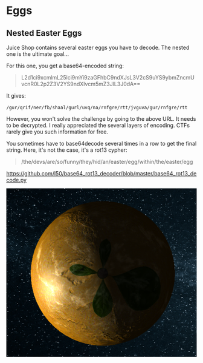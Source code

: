 # Eggs

## Nested Easter Eggs

Juice Shop contains several easter eggs you have to decode. The nested one is the ultimate goal...

For this one, you get a base64-encoded string:

> L2d1ci9xcmlmL25lci9mYi9zaGFhbC9ndXJsL3V2cS9uYS9ybmZncmUvcnR0L2p2Z3V2YS9ndXIvcm5mZ3JlL3J0dA==

It gives:

```
/gur/qrif/ner/fb/shaal/gurl/uvq/na/rnfgre/rtt/jvguva/gur/rnfgre/rtt
```

However, you won't solve the challenge by going to the above URL. It needs to be decrypted. I really appreciated the several layers of encoding. CTFs rarely give you such information for free.

You sometimes have to base64decode several times in a row to get the final string. Here, it's not the case, it's a rot13 cypher:

> /the/devs/are/so/funny/they/hid/an/easter/egg/within/the/easter/egg

https://github.com/l50/base64_rot13_decoder/blob/master/base64_rot13_decode.py

![](egg.jpg)
